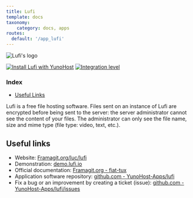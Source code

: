 ```yaml
---
title: Lufi
template: docs
taxonomy:
    category: docs, apps
routes:
  default: '/app_lufi'
---
```


![Lufi's logo](image://lufi_logo.svg?resize=80)

[![Install Lufi with YunoHost](https://install-app.yunohost.org/install-with-yunohost.png)](https://install-app.yunohost.org/?app=lufi) [![Integration level](https://dash.yunohost.org/integration/lufi.svg)](https://dash.yunohost.org/appci/app/lufi)

### Index

- [Useful Links](#useful-links)

Lufi is a free file hosting software. Files sent on an instance of Lufi are encrypted before being sent to the server: the server administrator cannot see the content of your files.
The administrator can only see the file name, size and mime type (file type: video, text, etc.).

## Useful links

 + Website: [Framagit.org/luc/lufi](https://framagit.org/luc/lufi)
 + Demonstration: [demo.lufi.io](https://demo.lufi.io/)
 + Official documentation: [Framagit.org - fiat-tux](https://framagit.org/fiat-tux/hat-softwares/lufi/-/wikis/home)
 + Application software repository: [github.com - YunoHost-Apps/lufi](https://github.com/YunoHost-Apps/lufi_ynh)
 + Fix a bug or an improvement by creating a ticket (issue): [github.com - YunoHost-Apps/lufi/issues](https://github.com/YunoHost-Apps/lufi_ynh/issues)
